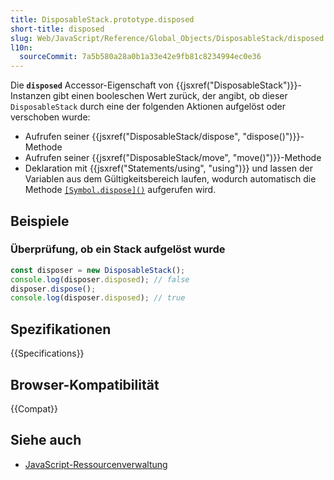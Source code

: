 ```yaml
---
title: DisposableStack.prototype.disposed
short-title: disposed
slug: Web/JavaScript/Reference/Global_Objects/DisposableStack/disposed
l10n:
  sourceCommit: 7a5b580a28a0b1a33e42e9fb81c8234994ec0e36
---
```


Die **`disposed`** Accessor-Eigenschaft von {{jsxref("DisposableStack")}}-Instanzen gibt einen booleschen Wert zurück, der angibt, ob dieser `DisposableStack` durch eine der folgenden Aktionen aufgelöst oder verschoben wurde:

- Aufrufen seiner {{jsxref("DisposableStack/dispose", "dispose()")}}-Methode
- Aufrufen seiner {{jsxref("DisposableStack/move", "move()")}}-Methode
- Deklaration mit {{jsxref("Statements/using", "using")}} und lassen der Variablen aus dem Gültigkeitsbereich laufen, wodurch automatisch die Methode [`[Symbol.dispose]()`](/de/docs/Web/JavaScript/Reference/Global_Objects/DisposableStack/Symbol.dispose) aufgerufen wird.

## Beispiele

### Überprüfung, ob ein Stack aufgelöst wurde

```js
const disposer = new DisposableStack();
console.log(disposer.disposed); // false
disposer.dispose();
console.log(disposer.disposed); // true
```

## Spezifikationen

{{Specifications}}

## Browser-Kompatibilität

{{Compat}}

## Siehe auch

- [JavaScript-Ressourcenverwaltung](/de/docs/Web/JavaScript/Guide/Resource_management)
